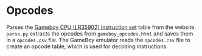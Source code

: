 # Opcodes
Parses the [Gameboy CPU (LR35902) instruction set](http://www.pastraiser.com/cpu/gameboy/gameboy_opcodes.html) table from the website. `parse.py` extracts the opcodes from `gameboy_opcodes.html` and saves them in a `opcodes.csv` file. The GameBoy emulator reads the `opcodes.csv` file to create an opcode table, which is used for decoding instructions.
